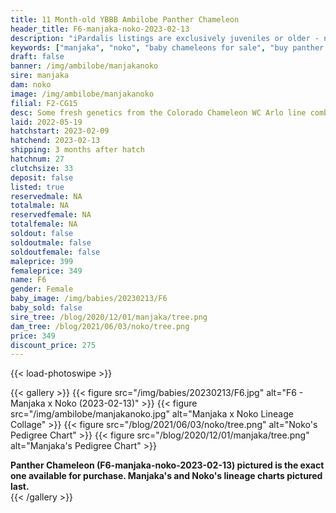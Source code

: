 ```yaml
---
title: 11 Month-old YBBB Ambilobe Panther Chameleon
header_title: F6-manjaka-noko-2023-02-13
description: "iPardalis listings are exclusively juveniles or older - no hatchlings or eggs - we do not sell juveniles under 12 grams of weight regardless of their age. Every iPardalis Panther Chameleon has a life-long guarantee. Whatever issue you encounter, even years later, we want to be part of the solution. Keep in touch, and we will ensure that you have a positive experience."
keywords: ["manjaka", "noko", "baby chameleons for sale", "buy panther chameleon", "panther for sale", "panther chameleon price", "ambilobe panther chameleon"]
draft: false
banner: /img/ambilobe/manjakanoko
sire: manjaka
dam: noko
image: /img/ambilobe/manjakanoko
filial: F2-CG15
desc: Some fresh genetics from the Colorado Chameleon WC Arlo line combined with our beautiful female Noko.
laid: 2022-05-19
hatchstart: 2023-02-09
hatchend: 2023-02-13
shipping: 3 months after hatch
hatchnum: 27
clutchsize: 33
deposit: false
listed: true
reservedmale: NA
totalmale: NA
reservedfemale: NA
totalfemale: NA
soldout: false
soldoutmale: false
soldoutfemale: false
maleprice: 399
femaleprice: 349
name: F6
gender: Female
baby_image: /img/babies/20230213/F6
baby_sold: false
sire_tree: /blog/2020/12/01/manjaka/tree.png
dam_tree: /blog/2021/06/03/noko/tree.png
price: 349
discount_price: 275
---
```


{{< load-photoswipe >}}

{{< gallery >}}
  {{< figure src="/img/babies/20230213/F6.jpg" alt="F6 - Manjaka x Noko (2023-02-13)" >}}
  {{< figure src="/img/ambilobe/manjakanoko.jpg" alt="Manjaka x Noko Lineage Collage" >}}
  {{< figure src="/blog/2021/06/03/noko/tree.png" alt="Noko's Pedigree Chart" >}}
  {{< figure src="/blog/2020/12/01/manjaka/tree.png" alt="Manjaka's Pedigree Chart" >}}
  <figcaption><strong>Panther Chameleon (F6-manjaka-noko-2023-02-13) pictured is the exact one available for purchase. Manjaka's  and Noko's lineage charts pictured last.</strong></figcaption>
{{< /gallery >}}
